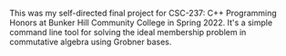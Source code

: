 This was my self-directed final project for CSC-237: C++ Programming Honors at Bunker Hill Community College in Spring 2022. It's a simple command line tool for solving the ideal membership problem in commutative algebra using Grobner bases. 
